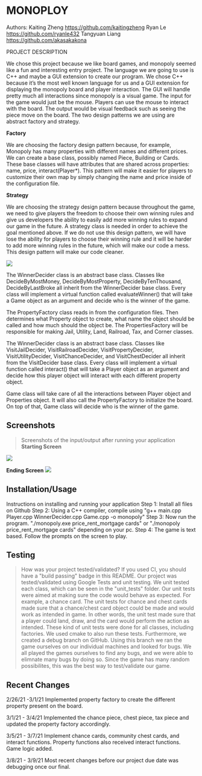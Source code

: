 # MONOPLOY
 
  Authors: Kaiting Zheng   https://github.com/kaitingzheng
            Ryan Le         https://github.com/ryanle432
            Tangyuan Liang  https://github.com/akasakakona

PROJECT DESCRIPTION

We chose this project because we like board games, and monopoly seemed like a fun and interesting entry project. 
The language we are going to use is C++ and maybe a GUI extension to create our program. We chose C++ because it’s the most well known language for us and a GUI extension for displaying the monopoly board and player interaction. The GUI will handle pretty much all interactions since monopoly is a visual game.
The input for the game would just be the mouse. Players can use the mouse to interact with the board. The output would be visual feedback such as seeing the piece move on the board. 
The two design patterns we are using are abstract factory and strategy.


**Factory**

We are choosing the factory design pattern because, for example, Monopoly has many properties with different names and different prices. We can create a base class, possibly named Piece, Building or Cards. These base classes will have attributes that are shared across properties: name, price, interact(Player*).  This pattern will make it easier for players to customize their own map by simply changing the name and price inside of the configuration file. 

**Strategy**

We are choosing the strategy design pattern because throughout the game, we need to give players the freedom to choose their own winning rules and give us developers the ability to easily add more winning rules to expand our game in the future. 
A strategy class is needed in order to achieve the goal mentioned above. If we do not use this design pattern, we will have lose the ability for players to choose their winning rule and it will be harder to add more winning rules in the future, which will make our code a mess. This design pattern will make our code cleaner. 

<img src="https://raw.githubusercontent.com/cs100/final-project-rle026-kzhen027-tlian020/master/Project1/Images/Final%20OMT%20Diagram.jpg?token=AKPWCG3CQHKXK6GBRG4YQU3AKGTVS">

The WinnerDecider class is an abstract base class. Classes like DecideByMostMoney, DecideByMostProperty, DecideByTenThousand, DecideByLastBroke all inherit from the WinnerDecider base class. Every class will implement a virtual function called evaluateWinner() that will take a Game object as an argument and decide who is the winner of the game.
 
The PropertyFactory class reads in from the configuration files. Then determines what Property object to create, what name the object should be called and how much should the object be. The PropertiesFactory will be responsible for making Jail, Utility, Land, Railroad, Tax, and Corner classes.

The WinnerDecider class is an abstract base class. Classes like VisitJailDecider, VisitRailroadDecider, VisitPropertyDecider, VisitUtilityDecider, VisitChanceDecider, and VisitChestDecider all inherit from the VisitDecider base class. Every class will implement a virtual function called interact() that will take a Player object as an argument and decide how this player object will interact with each different property object.

Game class will take care of all the interactions between Player object and Properties object. It will also call the PropertyFactory to initialize the board. On top of that, Game class will decide who is the winner of the game.

 ## Screenshots
 > Screenshots of the input/output after running your application
**Starting Screen**
<img src="https://github.com/cs100/final-project-rle026-kzhen027-tlian020/blob/master/Project1/Images/Screenshot.png">

**Ending Screen**
<img src="https://github.com/cs100/final-project-rle026-kzhen027-tlian020/blob/master/Project1/Images/Screenshot1.png">

 ## Installation/Usage
 Instructions on installing and running your application
 Step 1: Install all files on Github
 Step 2: Using a C++ compiler, compile using "g++ main.cpp Player.cpp WinnerDecider.cpp Game.cpp -o monopoly"
 Step 3: Now run the program. "./monopoly.exe price_rent_mortgage cards" or "./monopoly price_rent_mortgage cards" depending on your pc. 
 Step 4: The game is text based. Follow the prompts on the screen to play.
 ## Testing
 > How was your project tested/validated? If you used CI, you should have a "build passing" badge in this README.
Our project was tested/validated using Google Tests and unit testing. We unit tested each class, which can be seen in the "unit_tests" folder. Our unit tests were aimed at making sure the code would behave as expected. For example, a chance card. The unit tests for chance and chest cards made sure that a chance/chest card object could be made and would work as intended in game. In other words, the unit test made sure that a player could land, draw, and the card would perform the action as intended. These kind of unit tests were done for all classes, including factories. We used cmake to also run these tests. Furthermore, we created a debug branch on GitHub. Using this branch we ran the game ourselves on our individual machines and looked for bugs. We all played the games ourselves to find any bugs, and we were able to elimnate many bugs by doing so. Since the game has many random possibilites, this was the best way to test/validate our game. 
## Recent Changes
2/26/21 -3/1/21 Implemented property factory to create the different property present on the board.

3/1/21 - 3/4/21 Implemented the chance piece, chest piece, tax piece and updated the property factory accordingly.

 3/5/21 - 3/7/21 Implement chance cards, community chest cards, and interact functions. Property functions also received interact functions. Game logic added.

 3/8/21 - 3/9/21 Most recent changes before our project due date was debugging once our final.  
